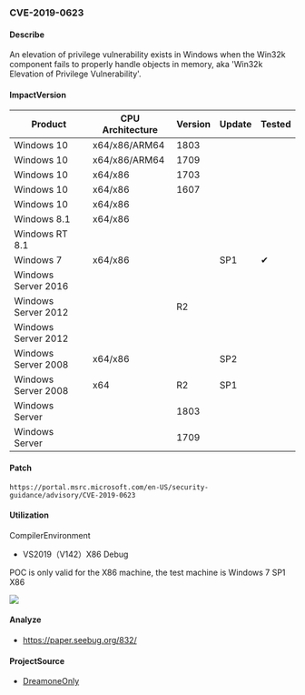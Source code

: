 ### CVE-2019-0623

#### Describe

An elevation of privilege vulnerability exists in Windows when the Win32k component fails to properly handle objects in memory, aka 'Win32k Elevation of Privilege Vulnerability'.


#### ImpactVersion

| Product             | CPU Architecture | Version | Update | Tested             |
| ------------------- | ---------------- | ------- | ------ | ------------------ |
| Windows 10          | x64/x86/ARM64    | 1803 |        |                    |
| Windows 10          | x64/x86/ARM64    | 1709 |        |  |
| Windows 10          | x64/x86    | 1703 |        |  |
| Windows 10 | x64/x86 | 1607 | | |
| Windows 10          | x64/x86    |         |        |                    |
| Windows 8.1 | x64/x86 | | | |
| Windows RT 8.1 |  | | | |
| Windows 7 | x64/x86 | | SP1 | &#10004; |
| Windows Server 2016 | | | | |
| Windows Server 2012 | | R2 | | |
| Windows Server 2012 | | | | |
| Windows Server 2008 | x64/x86 | | SP2 | |
| Windows Server 2008 | x64 | R2 | SP1 | |
| Windows Server      |                  | 1803 |        |                    |
| Windows Server      |                  | 1709 |        |                    |

#### Patch

```
https://portal.msrc.microsoft.com/en-US/security-guidance/advisory/CVE-2019-0623
```

#### Utilization

CompilerEnvironment

- VS2019（V142）X86 Debug

POC is only valid for the X86 machine, the test machine is Windows 7 SP1 X86

![](https://raw.github.com/Ascotbe/Random-img/master/Kernelhub/CVE-2019-0623_win_7_sp1_x86.gif)



#### Analyze
- https://paper.seebug.org/832/



#### ProjectSource

- [DreamoneOnly](https://github.com/DreamoneOnly/CVE-2019-0623-32-exp)